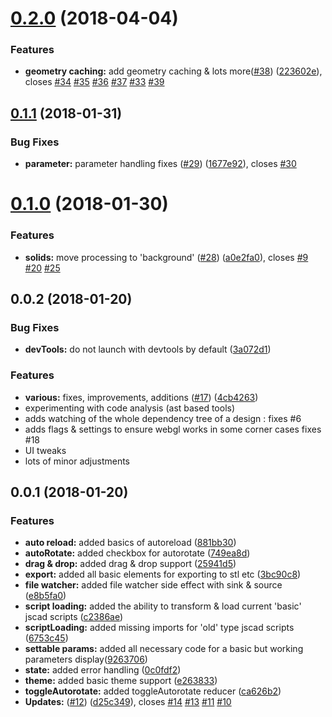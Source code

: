 <a name="0.2.0"></a>
# [0.2.0](https://github.com/kaosat-dev/jscad-desktop/compare/v0.1.1...v0.2.0) (2018-04-04)


### Features

* **geometry caching:** add geometry caching & lots more([#38](https://github.com/kaosat-dev/jscad-desktop/issues/38)) ([223602e](https://github.com/kaosat-dev/jscad-desktop/commit/223602e)), closes [#34](https://github.com/kaosat-dev/jscad-desktop/issues/34) [#35](https://github.com/kaosat-dev/jscad-desktop/issues/35) [#36](https://github.com/kaosat-dev/jscad-desktop/issues/36) [#37](https://github.com/kaosat-dev/jscad-desktop/issues/37) [#33](https://github.com/kaosat-dev/jscad-desktop/issues/33) [#39](https://github.com/kaosat-dev/jscad-desktop/issues/39)



<a name="0.1.1"></a>
## [0.1.1](https://github.com/kaosat-dev/jscad-desktop/compare/v0.1.0...v0.1.1) (2018-01-31)


### Bug Fixes

* **parameter:** parameter handling fixes ([#29](https://github.com/kaosat-dev/jscad-desktop/issues/29)) ([1677e92](https://github.com/kaosat-dev/jscad-desktop/commit/1677e92)), closes [#30](https://github.com/kaosat-dev/jscad-desktop/issues/30)



<a name="0.1.0"></a>
# [0.1.0](https://github.com/kaosat-dev/jscad-desktop/compare/v0.0.2...v0.1.0) (2018-01-30)


### Features

* **solids:** move processing to 'background' ([#28](https://github.com/kaosat-dev/jscad-desktop/issues/28)) ([a0e2fa0](https://github.com/kaosat-dev/jscad-desktop/commit/a0e2fa0)), closes [#9](https://github.com/kaosat-dev/jscad-desktop/issues/9) [#20](https://github.com/kaosat-dev/jscad-desktop/issues/20) [#25](https://github.com/kaosat-dev/jscad-desktop/issues/25)



<a name="0.0.2"></a>
## 0.0.2 (2018-01-20)


### Bug Fixes

* **devTools:** do not launch with devtools by default ([3a072d1](https://github.com/kaosat-dev/jscad-desktop/commit/3a072d1))

### Features

* **various:** fixes, improvements, additions ([#17](https://github.com/kaosat-dev/jscad-desktop/issues/17)) ([4cb4263](https://github.com/kaosat-dev/jscad-desktop/commit/4cb4263))
 * experimenting with code analysis (ast based tools)
 * adds watching of the whole dependency tree of a design : fixes #6
 * adds flags & settings to ensure webgl works in some corner cases fixes #18
 * UI tweaks
 * lots of minor adjustments


<a name="0.0.1"></a>
## 0.0.1 (2018-01-20)

### Features

* **auto reload:** added basics of autoreload ([881bb30](https://github.com/kaosat-dev/jscad-desktop/commit/881bb30))
* **autoRotate:** added checkbox for autorotate ([749ea8d](https://github.com/kaosat-dev/jscad-desktop/commit/749ea8d))
* **drag & drop:** added drag & drop support ([25941d5](https://github.com/kaosat-dev/jscad-desktop/commit/25941d5))
* **export:** added all basic elements for exporting to stl etc ([3bc90c8](https://github.com/kaosat-dev/jscad-desktop/commit/3bc90c8))
* **file watcher:** added file watcher side effect with sink & source ([e8b5fa0](https://github.com/kaosat-dev/jscad-desktop/commit/e8b5fa0))
* **script loading:** added the ability to transform & load current 'basic' jscad scripts ([c2386ae](https://github.com/kaosat-dev/jscad-desktop/commit/c2386ae))
* **scriptLoading:** added missing imports for 'old' type jscad scripts ([6753c45](https://github.com/kaosat-dev/jscad-desktop/commit/6753c45))
* **settable params:** added all necessary code for a basic but working parameters display([9263706](https://github.com/kaosat-dev/jscad-desktop/commit/9263706))
* **state:** added error handling ([0c0fdf2](https://github.com/kaosat-dev/jscad-desktop/commit/0c0fdf2))
* **theme:** added basic theme support ([e263833](https://github.com/kaosat-dev/jscad-desktop/commit/e263833))
* **toggleAutorotate:** added toggleAutorotate reducer ([ca626b2](https://github.com/kaosat-dev/jscad-desktop/commit/ca626b2))
* **Updates:** ([#12](https://github.com/kaosat-dev/jscad-desktop/issues/12)) ([d25c349](https://github.com/kaosat-dev/jscad-desktop/commit/d25c349)), closes [#14](https://github.com/kaosat-dev/jscad-desktop/issues/14) [#13](https://github.com/kaosat-dev/jscad-desktop/issues/13) [#11](https://github.com/kaosat-dev/jscad-desktop/issues/11) [#10](https://github.com/kaosat-dev/jscad-desktop/issues/10)




